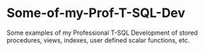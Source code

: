 # Some-of-my-Prof-T-SQL-Dev
Some examples of my Professional T-SQL Development of stored procedures, views, indexes, user defined scalar functions, etc.
